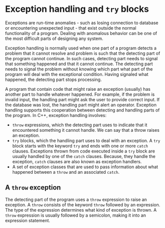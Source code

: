 # Exception handling and `try` blocks

Exceptions are run-time anomalies - such as losing connection to database or encountering unexpected input - that exist outside the normal functionality of a program. Dealing with anomalous behavior can be one of the most difficult parts of designing any system.

Exception handling is normally used when one part of a program detects a problem that it cannot resolve and problem is such that the detecting part of the program cannot continue. In such cases, detecting part needs to signal that something happened and that it cannot continue. The detecting part needs to signal the problem without knowing which part what part of the program will deal with the exceptional condition. Having signaled what happened, the detecting part stops processing.

A program that contain code that might raise an exception (usually) has another part to handle whatever happened. For example, if the problem is invalid input, the handling part might ask the user to provide correct input. If the database was lost, the handling part might alert an operator. Exception handling supports this cooperation between detecting and handling parts of the program. In C++, exception handling involves:

- `throw` expressions, which the detecting part uses to indicate that it encountered something it cannot handle. We can say that a throw raises an exception.
- `try` blocks, which the handling part uses to deal with an exception. A `try` block starts with the keyword `try` and ends with one or more `catch` clauses. Exceptions thrown from code executed inside a `try` block are usually handled by one of the `catch` clauses. Because, they handle the exception, `catch` clauses are also known as exception handlers.
- A set of exception classes that are used to pass information about what happened between a `throw` and an associated `catch`.

## A `throw` exception

The detecting part of the program uses a `throw` expression to raise an exception. A `throw` consists of the keyword `throw` followed by an expression. The type of the expression determines what kind of exception is thrown. A `throw` expression is usually followed by a semicolon, making it into an expression statement.